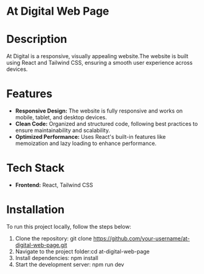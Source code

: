 # At Digital Web Page

# Description
At Digital is a responsive, visually appealing website.The website is built using React and Tailwind CSS, ensuring a smooth user experience across devices.

# Features
- **Responsive Design:** The website is fully responsive and works on mobile, tablet, and desktop devices.
- **Clean Code:** Organized and structured code, following best practices to ensure maintainability and scalability.
- **Optimized Performance:** Uses React's built-in features like memoization and lazy loading to enhance performance.
 
# Tech Stack
- **Frontend:** React, Tailwind CSS

# Installation
To run this project locally, follow the steps below:
1. Clone the repository: git clone https://github.com/your-username/at-digital-web-page.git
2. Navigate to the project folder:cd at-digital-web-page
3. Install dependencies: npm install
4. Start the development server: npm run dev
